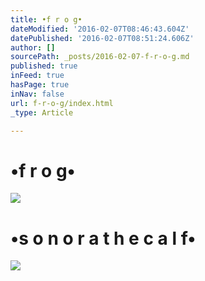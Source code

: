 ```yaml
---
title: •f r o g•
dateModified: '2016-02-07T08:46:43.604Z'
datePublished: '2016-02-07T08:51:24.606Z'
author: []
sourcePath: _posts/2016-02-07-f-r-o-g.md
published: true
inFeed: true
hasPage: true
inNav: false
url: f-r-o-g/index.html
_type: Article

---
```

# •f r o g•
![](https://the-grid-user-content.s3-us-west-2.amazonaws.com/bfec24e3-57a5-43a1-8be6-545e5be8bfbd.png)

# •s o n o r a t h e c a l f•
![](https://the-grid-user-content.s3-us-west-2.amazonaws.com/63f3e02a-1c6a-46c1-9fe9-0fc818870ca2.png)